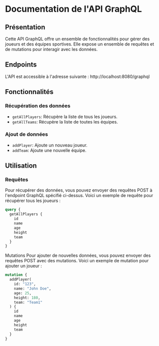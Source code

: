 # Documentation de l'API GraphQL

## Présentation
Cette API GraphQL offre un ensemble de fonctionnalités pour gérer des joueurs et des équipes sportives. Elle expose un ensemble de requêtes et de mutations pour interagir avec les données.

## Endpoints
L'API est accessible à l'adresse suivante : http://localhost:8080/graphql


## Fonctionnalités

### Récupération des données
- `getAllPlayers`: Récupère la liste de tous les joueurs.
- `getAllTeams`: Récupère la liste de toutes les équipes.

### Ajout de données
- `addPlayer`: Ajoute un nouveau joueur.
- `addTeam`: Ajoute une nouvelle équipe.

## Utilisation

### Requêtes
Pour récupérer des données, vous pouvez envoyer des requêtes POST à l'endpoint GraphQL spécifié ci-dessus. Voici un exemple de requête pour récupérer tous les joueurs :

```graphql
query {
  getAllPlayers {
    id
    name
    age
    height
    team
  }
}
```

Mutations
Pour ajouter de nouvelles données, vous pouvez envoyer des requêtes POST avec des mutations. Voici un exemple de mutation pour ajouter un joueur :

```graphql
mutation {
  addPlayer(
    id: "123",
    name: "John Doe",
    age: 25,
    height: 180,
    team: "Team1"
  ) {
    id
    name
    age
    height
    team
  }
}
```

